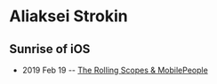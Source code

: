 # Aliaksei Strokin

## Sunrise of iOS
- 2019 Feb 19 -- [The Rolling Scopes &amp; MobilePeople](https://www.youtube.com/watch?v=uwROYy4LPf4)    
